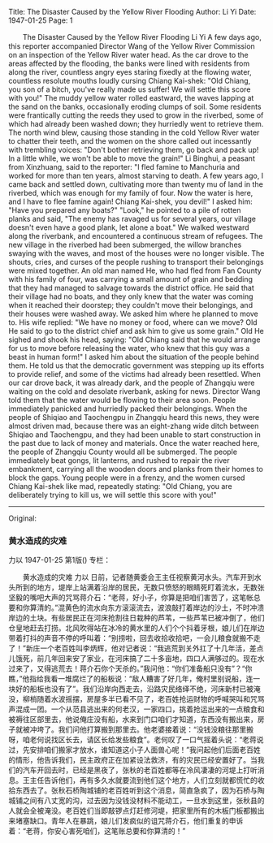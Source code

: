 Title: The Disaster Caused by the Yellow River Flooding
Author: Li Yi
Date: 1947-01-25
Page: 1

　　The Disaster Caused by the Yellow River Flooding
    Li Yi
    A few days ago, this reporter accompanied Director Wang of the Yellow River Commission on an inspection of the Yellow River water head. As the car drove to the areas affected by the flooding, the banks were lined with residents from along the river, countless angry eyes staring fixedly at the flowing water, countless resolute mouths loudly cursing Chiang Kai-shek: "Old Chiang, you son of a bitch, you've really made us suffer! We will settle this score with you!" The muddy yellow water rolled eastward, the waves lapping at the sand on the banks, occasionally eroding clumps of soil. Some residents were frantically cutting the reeds they used to grow in the riverbed, some of which had already been washed down; they hurriedly went to retrieve them. The north wind blew, causing those standing in the cold Yellow River water to chatter their teeth, and the women on the shore called out incessantly with trembling voices: "Don't bother retrieving them, go back and pack up! In a little while, we won't be able to move the grain!" Li Binghui, a peasant from Xinzhuang, said to the reporter: "I fled famine to Manchuria and worked for more than ten years, almost starving to death. A few years ago, I came back and settled down, cultivating more than twenty mu of land in the riverbed, which was enough for my family of four. Now the water is here, and I have to flee famine again! Chiang Kai-shek, you devil!" I asked him: "Have you prepared any boats?" "Look," he pointed to a pile of rotten planks and said, "The enemy has ravaged us for several years, our village doesn't even have a good plank, let alone a boat." We walked westward along the riverbank, and encountered a continuous stream of refugees. The new village in the riverbed had been submerged, the willow branches swaying with the waves, and most of the houses were no longer visible. The shouts, cries, and curses of the people rushing to transport their belongings were mixed together. An old man named He, who had fled from Fan County with his family of four, was carrying a small amount of grain and bedding that they had managed to salvage towards the district office. He said that their village had no boats, and they only knew that the water was coming when it reached their doorstep; they couldn't move their belongings, and their houses were washed away. We asked him where he planned to move to. His wife replied: "We have no money or food, where can we move? Old He said to go to the district chief and ask him to give us some grain." Old He sighed and shook his head, saying: "Old Chiang said that he would arrange for us to move before releasing the water, who knew that this guy was a beast in human form!" I asked him about the situation of the people behind them. He told us that the democratic government was stepping up its efforts to provide relief, and some of the victims had already been resettled. When our car drove back, it was already dark, and the people of Zhangqiu were waiting on the cold and desolate riverbank, asking for news. Director Wang told them that the water would be flowing to their area soon. People immediately panicked and hurriedly packed their belongings. When the people of Shiqiao and Taochengpu in Zhangqiu heard this news, they were almost driven mad, because there was an eight-zhang wide ditch between Shiqiao and Taochengpu, and they had been unable to start construction in the past due to lack of money and materials. Once the water reached here, the people of Zhangqiu County would all be submerged. The people immediately beat gongs, lit lanterns, and rushed to repair the river embankment, carrying all the wooden doors and planks from their homes to block the gaps. Young people were in a frenzy, and the women cursed Chiang Kai-shek like mad, repeatedly stating: "Old Chiang, you are deliberately trying to kill us, we will settle this score with you!"



<hr /> 

Original: 


### 黄水造成的灾难
力以
1947-01-25
第1版()
专栏：

　　黄水造成的灾难
    力以
    日前，记者随黄委会王主任视察黄河水头。汽车开到水头所到的地方，堤岸上站满着沿岸的居民，无数只愤怒的眼睛死盯着流水，无数张坚毅的嘴吧大声的咒骂蒋介石：“老蒋，好小子，你算是把咱们害苦了，这笔帐总要和你算清的。”混黄色的流水向东方滚滚流去，波浪敲打着岸边的沙土，不时冲溃岸边的土块。有些居民正在河床抢割往日栽种的芦苇，一些芦苇已被冲倒了，他们仓皇地赶去打捞。北风吹得站在冰冷的黄水里的人们个个抖着牙根，娘儿们在岸边带着打抖的声音不停的呼叫着：“别捞啦，回去收拾收拾吧，一会儿粮食就搬不走了！”新庄一个老百姓叫李炳辉，他对记者说：“我逃荒到关外扛了十几年活，差点儿饿死，前几年回来安了家业，在河床搞了二十多亩地，四口人满够过的。现在水过来了，又得逃荒去！蒋介石你个天杀的。”我问他：“你们准备船只没有”？“你瞧，”他指给我看一堆腐烂了的船板说：“敌人糟害了好几年，俺村里别说船，连一块好的船板也没有了”。我们沿岸向西走去，沿路灾民络绎不绝，河床新村已被淹没，柳梢随着水波摇摆，房屋多半已看不见了，老百姓抢运财物的呼喊哭叫和咒骂声混成一团。一个从范县逃出来的何老汉，一家四口，挑着抢运出来的一点粮食和被褥往区部里去，他说俺庄没有船，水来到门口咱们才知道，东西没有搬出来，房子就被冲垮了。我们问他打算搬到那里去。他老婆接着说：“没钱没粮往那里搬呀，咱老何说找区长去，请区长给发些粮食”。老何叹了一口气摇着头说：“老蒋说过，先安排咱们搬家才放水，谁知道这小子人面兽心呢！”我问起他们后面老百姓的情形，他告诉我们，民主政府正在加紧设法救济，有的灾民已经安置好了。当我们的汽车开回去时，已经是黑夜了，张秋的老百姓都等在冷风凄凄的河堤上打听消息。王主任告诉他们，再有多久水就要流到他们这个地方，人们立刻就都慌忙的收拾东西去了。张秋石桥陶城铺的老百姓听到这个消息，简直急疯了，因为石桥与陶城铺之间有八丈宽的沟，过去因为没钱没材料不能动工，一旦水到这里，张秋县的人就会全被淹没。老百姓们当即敲锣点灯赶修河堤，把家里所有的木板门板都搬出来堵塞缺口。青年人在暴跳，娘儿们发疯似的诅咒蒋介石，他们重复的申诉着：“老蒋，你安心害死咱们，这笔账总要和你算清的！”
